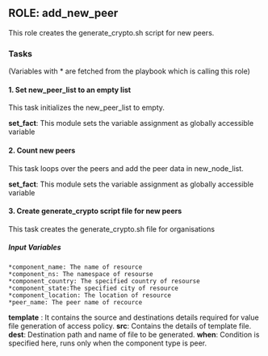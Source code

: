 [//]: # (##############################################################################################)
[//]: # (Copyright Accenture. All Rights Reserved.)
[//]: # (SPDX-License-Identifier: Apache-2.0)
[//]: # (##############################################################################################)

## ROLE: add_new_peer
This role creates the generate_crypto.sh script for new peers.

### Tasks
(Variables with * are fetched from the playbook which is calling this role)
#### 1. Set new_peer_list to an empty list
This task initializes the new_peer_list to empty.

**set_fact**: This module sets the variable assignment as globally accessible variable

#### 2. Count new peers
This task loops over the peers and add the peer data in new_node_list.

**set_fact**: This module sets the variable assignment as globally accessible variable

#### 3. Create generate_crypto script file for new peers
This task creates the generate_crypto.sh file for organisations
##### Input Variables
    *component_name: The name of resource
    *component_ns: The namespace of resourse
    *component_country: The specified country of resourse
    *component_state:The specified city of resource
    *component_location: The location of resource
    *peer_name: The peer name of recource
**template** : It contains the source and destinations details required for value file generation of access policy.
**src**: Contains the details of template file.
**dest**: Destination path and name of file to be generated.
**when**: Condition is specified here, runs only when the component type is peer.